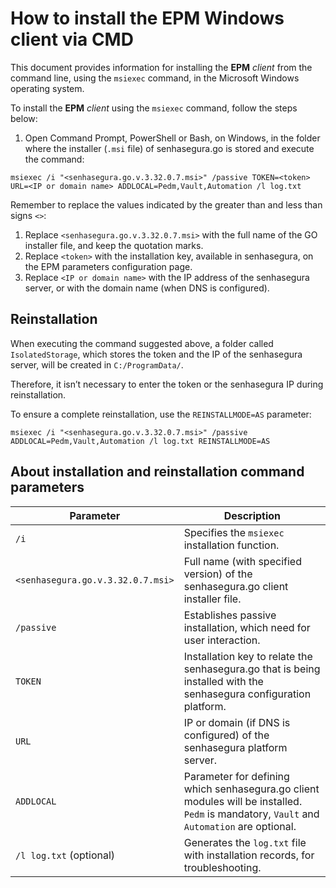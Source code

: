 # How to install the EPM Windows client via CMD

This document provides information for installing the **EPM** *client* from the command line, using the `msiexec` command, in the Microsoft Windows operating system.

To install the **EPM** *client* using the `msiexec` command, follow the steps below:

1. Open Command Prompt, PowerShell or Bash, on Windows, in the folder where the installer (`.msi` file) of senhasegura.go is stored and execute the command:

```shell
msiexec /i "<senhasegura.go.v.3.32.0.7.msi>" /passive TOKEN=<token> URL=<IP or domain name> ADDLOCAL=Pedm,Vault,Automation /l log.txt
```

Remember to replace the values ​​indicated by the greater than and less than signs `<>`:

1. Replace `<senhasegura.go.v.3.32.0.7.msi>` with the full name of the GO installer file, and keep the quotation marks.
2. Replace `<token>` with the installation key, available in senhasegura, on the EPM parameters configuration page.
3. Replace `<IP or domain name>` with the IP address of the senhasegura server, or with the domain name (when DNS is configured).

## Reinstallation

When executing the command suggested above, a folder called `IsolatedStorage`, which stores the token and the IP of the senhasegura server, will be created in `C:/ProgramData/`.

Therefore, it isn’t  necessary to enter the token or the senhasegura IP during reinstallation.

To ensure a complete reinstallation, use the `REINSTALLMODE=AS` parameter:

```shell
msiexec /i "<senhasegura.go.v.3.32.0.7.msi>" /passive ADDLOCAL=Pedm,Vault,Automation /l log.txt REINSTALLMODE=AS
```

## About installation and reinstallation command parameters

| Parameter	                   | Description                                                                                                                               |
|-----------------------------------|-------------------------------------------------------------------------------------------------------------------------------------------|
| `/i`                          	  | Specifies the `msiexec` installation function.                                                                                            |
| `<senhasegura.go.v.3.32.0.7.msi>` | Full name (with specified version) of the senhasegura.go client installer file.                                                           |
| `/passive`                    	  | Establishes passive installation, which need for user interaction.                                                                        |
| `TOKEN`                       	  | Installation key to relate the senhasegura.go that is being installed with the senhasegura configuration platform.                        |
| `URL`                         	  | IP or domain (if DNS is configured) of the senhasegura platform server.                                                                   |
| `ADDLOCAL`                    	  | Parameter for defining which senhasegura.go client modules will be installed. `Pedm` is mandatory, `Vault` and `Automation` are optional. |
| `/l log.txt` (optional)           | Generates the `log.txt` file with installation records, for troubleshooting.                                                              |
